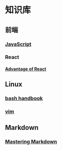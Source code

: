 # 知识库

## 前端

### [JavaScript](./javascript/javascript-catalogue.md)

### React

#### [Advantage of React](./react/advantage-of-react.md)

## Linux

### [bash handbook](./linux/bash-handbook.md)

### [vim](./linux/vim.md)

## Markdown

### [Mastering Markdown](./markdown/mastering-markdown.md)
